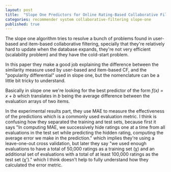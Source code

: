 ```yaml
---
layout: post
title:  "Slope One Predictors for Online Rating-Based Collaborative Filtering"
categories: recommender system collaborative-filtering slope-one
published: true
---
```


The slope one algorithm tries to resolve a bunch of problems found in user-based and item-based collaborative filtering, specially that they're relatively hard to update when the database expands, they're not very efficient (scalability problem) and they have the cold-start problem.

In this paper they make a good job explaining the difference between the similarity measure used by user-based and item-based CF, and the "popularity differential" used in slope one, but the nomenclature can be a little bit tricky to understand.

Basically in slope one we're looking for the best predictor of the form *f(x) = x + b* which translates in *b* being the average difference between the evaluation arrays of two items.

In the experimental results part, they use MAE to measure the effectiveness of the predictions which is a commonly used evaluation metric.
I think is confusing how they separated the training and test sets, because first it says "In computing MAE, we successively hide ratings one at a time from all evaluations in the test set while predicting the hidden rating, computing the average error we make in the prediction." which implies they're using a leave-one-out cross validation, but later they say "we used enough evaluations to have a total of 50,000 ratings as a training set (χ) and an additional set of evaluations with a total of at least 100,000 ratings as the test set (χ')." which I think doesn't help to fully understand how they calculated the error metric.